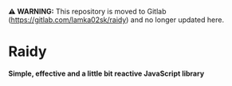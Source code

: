 **⚠️ WARNING:** This repository is moved to Gitlab (https://gitlab.com/lamka02sk/raidy) and no longer updated here.

# Raidy
**Simple, effective and a little bit reactive JavaScript library**
